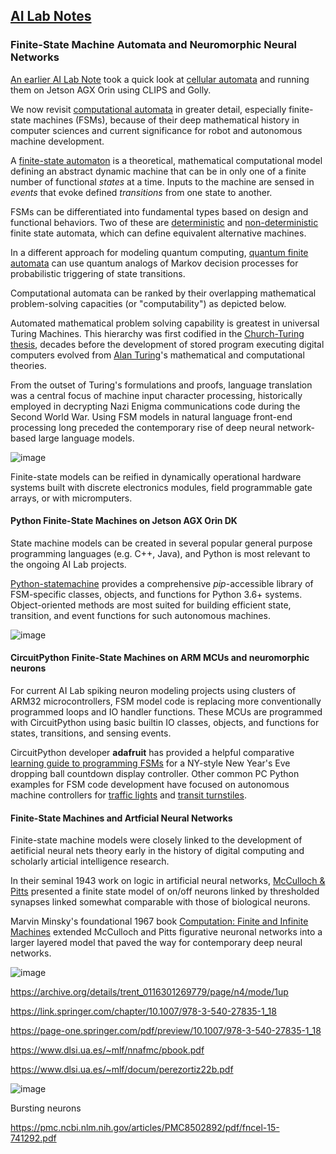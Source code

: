 ## <u>AI Lab Notes</u>

### **Finite-State Machine Automata and Neuromorphic Neural Networks**

[An earlier AI Lab Note](https://github.com/rtrelease/Jetson-Symbolics-Neuromorphics/blob/main/GameOfLife.md) took a quick look at [cellular automata](https://plato.stanford.edu/entries/cellular-automata/) and running them on Jetson AGX Orin using CLIPS and Golly.  

We now revisit [computational automata](https://en.m.wikipedia.org/wiki/Automata_theory) in greater detail, especially finite-state machines (FSMs), because of their deep mathematical history in computer sciences and current significance for robot and autonomous machine development.

A [finite-state automaton](https://en.m.wikipedia.org/wiki/Finite-state_machine) is a theoretical, mathematical computational model defining an abstract dynamic machine that can be in only one of a finite number of functional *states* at a time.  Inputs to the machine are sensed in *events* that evoke defined *transitions* from one state to another.

FSMs can be differentiated into fundamental types based on design and functional behaviors. Two of these are [deterministic](https://en.m.wikipedia.org/wiki/Deterministic_finite_automaton) and [non-deterministic](https://en.m.wikipedia.org/wiki/Nondeterministic_finite_automaton) finite state automata, which can define equivalent alternative machines.

In a different approach for modeling quantum computing, [quantum finite automata](https://en.m.wikipedia.org/w/index.php?title=Quantum_finite_automaton) can use quantum analogs of Markov decision processes for probabilistic triggering of state transitions.

Computational automata can be ranked by their overlapping mathematical problem-solving capacities (or "computability") as depicted below.  

Automated mathematical problem solving capability is greatest in universal Turing Machines.  This hierarchy was first codified in the [Church-Turing thesis](https://plato.stanford.edu/entries/church-turing/), decades before the development of stored program executing digital computers evolved from [Alan Turing](https://en.m.wikipedia.org/wiki/Alan_Turing)'s mathematical and computational theories.

From the outset of Turing's formulations and proofs, language translation was a central focus of machine input character processing, historically employed in decrypting Nazi Enigma communications code during the Second World War.  Using FSM models in natural language front-end processing long preceded the contemporary rise of deep neural network-based large language models.

![image](https://github.com/user-attachments/assets/273a2cca-b6d2-4bb0-82e4-8b11eca86b43)

Finite-state models can be reified in dynamically operational hardware systems built with discrete electronics modules, field programmable gate arrays, or with micromputers.

#### Python Finite-State Machines on Jetson AGX Orin DK

State machine models can be created in several popular general purpose programming languages (e.g. C++, Java), and Python is most relevant to the ongoing AI Lab projects.  

[Python-statemachine](https://pypi.org/project/python-statemachine/) provides a comprehensive *pip*-accessible library of FSM-specific classes, objects, and functions for Python 3.6+ systems.  Object-oriented methods are most suited for building efficient state, transition, and event functions for such autonomous machines.

![image](https://github.com/user-attachments/assets/2d8d5e87-7576-4252-8e6c-e321c3454e13)


#### CircuitPython Finite-State Machines on ARM MCUs and neuromorphic neurons

For current AI Lab spiking neuron modeling projects using clusters of ARM32 microcontrollers, FSM model code is replacing more conventionally programmed loops and IO handler functions. These MCUs are programmed with CircuitPython using basic builtin IO classes, objects, and functions for states, transitions, and sensing events.

CircuitPython developer **adafruit** has provided a helpful comparative [learning guide to programming FSMs](https://cdn-learn.adafruit.com/downloads/pdf/circuitpython-101-state-machines.pdf) for a NY-style New Year's Eve dropping ball countdown display controller. Other common PC Python examples for FSM code development have focused on autonomous machine controllers for [traffic lights](https://python-statemachine.readthedocs.io/en/latest/readme.html) and [transit turnstiles](https://github.com/cmaugg/pystatemachine).


#### Finite-State Machines and Artficial Neural Networks

Finite-state machine models were closely linked to the development of aetificial neural nets theory early in the history of digital computing and scholarly articial intelligence research.

In their seminal 1943 work on logic in artificial neural networks, [McCulloch & Pitts](https://home.csulb.edu/~cwallis/382/readings/482/mccolloch.logical.calculus.ideas.1943.pdf) presented a finite state model of on/off neurons linked by thresholded synapses linked somewhat comparable with those of biological neurons.

Marvin Minsky's foundational 1967 book [Computation: Finite and Infinite Machines](https://archive.org/details/computationfinit0000mins/page/n4/mode/1up) extended McCulloch and Pitts figurative neuronal networks into a larger layered model that paved the way for contemporary deep neural networks.

![image](https://github.com/user-attachments/assets/634543b3-9253-41a0-9324-da2c5341b26c)

https://archive.org/details/trent_0116301269779/page/n4/mode/1up

https://link.springer.com/chapter/10.1007/978-3-540-27835-1_18

https://page-one.springer.com/pdf/preview/10.1007/978-3-540-27835-1_18

https://www.dlsi.ua.es/~mlf/nnafmc/pbook.pdf

https://www.dlsi.ua.es/~mlf/docum/perezortiz22b.pdf

![image](https://github.com/user-attachments/assets/e4e41245-6b2c-46d6-8023-b93109928175)

Bursting neurons

https://pmc.ncbi.nlm.nih.gov/articles/PMC8502892/pdf/fncel-15-741292.pdf
